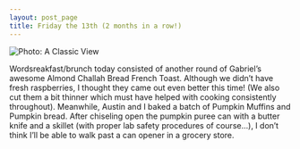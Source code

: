 ```yaml
---
layout: post_page
title: Friday the 13th (2 months in a row!)
---
```

<img alt="Photo: A Classic View" src="http://nmlin.org/Images/2015.02.14/buns_one.jpg" style="max-width:630px;">


Wordsreakfast/brunch today consisted of another round of Gabriel’s awesome Almond Challah Bread French Toast. Although we didn’t have fresh raspberries, I thought they came out even better this time! (We also cut them a bit thinner which must have helped with cooking consistently throughout). Meanwhile, Austin and I baked a batch of Pumpkin Muffins and Pumpkin bread. After chiseling open the pumpkin puree can with a butter knife and a skillet (with proper lab safety procedures of course…), I don’t think I’ll be able to walk past a can opener in a grocery store.